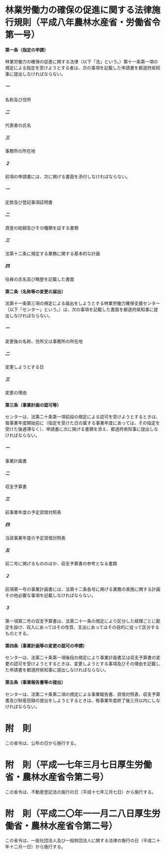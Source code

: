 # 林業労働力の確保の促進に関する法律施行規則（平成八年農林水産省・労働省令第一号）
#### 第一条（指定の申請）
林業労働力の確保の促進に関する法律（以下「法」という。）第十一条第一項の規定による指定を受けようとする者は、次の事項を記載した申請書を都道府県知事に提出しなければならない。
##### 一
名称及び住所
##### 二
代表者の氏名
##### 三
事務所の所在地
##### ２
前項の申請書には、次に掲げる書面を添付しなければならない。
##### 一
定款及び登記事項証明書
##### 二
資産の総額及びその種類を証する書類
##### 三
法第十二条に規定する業務に関する基本的な計画
##### 四
役員の氏名及び略歴を記載した書面
#### 第二条（名称等の変更の届出）
法第十一条第三項の規定による届出をしようとする林業労働力確保支援センター（以下「センター」という。）は、次の事項を記載した書面を都道府県知事に提出しなければならない。
##### 一
変更後の名称、住所又は事務所の所在地
##### 二
変更しようとする日
##### 三
変更の理由
#### 第三条（事業計画の認可等）
センターは、法第二十条第一項前段の規定による認可を受けようとするときは、毎事業年度開始前に（指定を受けた日の属する事業年度にあっては、その指定を受けた後遅滞なく）、申請書に次に掲げる書類を添え、都道府県知事に提出しなければならない。
##### 一
事業計画書
##### 二
収支予算書
##### 三
前事業年度の予定貸借対照表
##### 四
当該事業年度の予定貸借対照表
##### 五
前二号に掲げるもののほか、収支予算書の参考となる書類
##### ２
前項第一号の事業計画書には、法第十二条各号に掲げる業務の実施に関する計画その他必要な事項を記載しなければならない。
##### ３
第一項第二号の収支予算書は、法第二十一条の規定により区分した経理ごとに勘定を設け、収入にあってはその性質、支出にあってはその目的に従って区分するものとする。
#### 第四条（事業計画等の変更の認可の申請）
センターは、法第二十条第一項後段の規定により事業計画書又は収支予算書の変更の認可を受けようとするときは、変更しようとする事項及びその理由を記載した申請書を都道府県知事に提出しなければならない。
#### 第五条（事業報告書等の提出）
センターは、法第二十条第二項の規定による事業報告書、貸借対照表、収支予算書及び財産目録の提出をしようとするときは、毎事業年度終了後三月以内にしなければならない。
# 附　則
この省令は、公布の日から施行する。
# 附　則（平成一七年三月七日厚生労働省・農林水産省令第二号）
この省令は、不動産登記法の施行の日（平成十七年三月七日）から施行する。
# 附　則（平成二〇年一一月二八日厚生労働省・農林水産省令第二号）
この省令は、一般社団法人及び一般財団法人に関する法律の施行の日（平成二十年十二月一日）から施行する。
